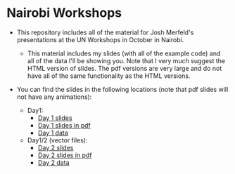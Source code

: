 # Nairobi Workshops

- This repository includes all of the material for Josh Merfeld's presentations at the UN Workshops in October in Nairobi.
  - This material includes my slides (with all of the example code) and all of the data I'll be showing you. Note that I very much suggest the HTML version of slides. The pdf versions are very large and do not have all of the same functionality as the HTML versions.

- You can find the slides in the following locations (note that pdf slides will not have any animations):
  - Day1:
    - [Day 1 slides](https://joshmerfeld.github.io/nairobiworkshops/day1.html)
    - [Day 1 slides in pdf](https://joshmerfeld.github.io/nairobiworkshops/day1.pdf)
    - [Day 1 data](day1data/data)
  - Day1/2 (vector files):
    - [Day 2 slides](https://joshmerfeld.github.io/nairobiworkshops/day2.html)
    - [Day 2 slides in pdf](https://joshmerfeld.github.io/nairobiworkshops/day2.pdf)
    - [Day 2 data](day2data/data)
